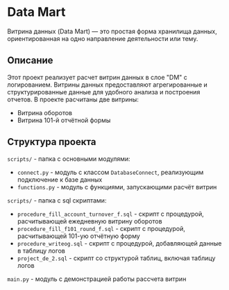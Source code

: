 # Data Mart
Витрина данных (Data Mart) — это простая форма хранилища данных, ориентированная на одно направление деятельности или тему.
## Описание
Этот проект реализует расчет витрин данных в слое "DM" с логированием. Витрины данных предоставляют агрегированные и структурированные данные для удобного анализа и построения отчетов. В проекте расчитаны две витрины:
- Витрина оборотов
- Витрина 101-й отчётной формы
## Структура проекта
```scripts/``` - папка с основными модулями:
- ```connect.py``` - модуль с классом ```DatabaseConnect```, реализующим подключение к базе данных
- ```functions.py``` - модуль с функциями, запускающими расчёт витрин

```scripts/``` - папка с sql скриптами:
- ```procedure_fill_account_turnover_f.sql``` - скрипт с процедурой, расчитывающей ежедневную витрину оборотов
- ```procedure_fill_f101_round_f.sql``` - скрипт с процедурой, расчитывающей 101-ую отчётную форму
- ```procedure_writeog.sql``` - скрипт с процедурой, добавляющей данные в таблицу логов
- ```project_de_2.sql``` - скрипт со структурой таблиц, включая таблицу логов

```main.py``` - модуль с демонстрацией работы рассчета витрин